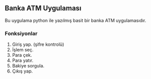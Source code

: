 ## Banka ATM Uygulaması
Bu uygulama python ile yazılmış basit bir banka ATM uygulamasıdır.

### Fonksiyonlar
1. Giriş yap. (şifre kontrolü)
2. İşlem seç.
  1. Para çek.
  3. Para yatır.
  4. Bakiye sorgula.
  5. Çıkış yap.
